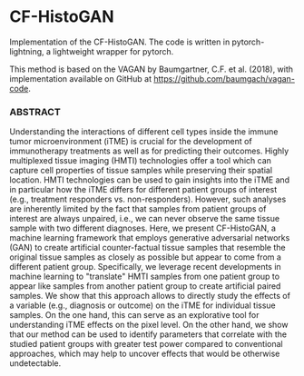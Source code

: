 # CF-HistoGAN

Implementation of the CF-HistoGAN. The code is written in pytorch-lightning, a lightweight wrapper for pytorch.

This method is based on the VAGAN by Baumgartner, C.F. et al. (2018), with implementation available on GitHub at https://github.com/baumgach/vagan-code.

### ABSTRACT
Understanding the interactions of different cell types inside the immune tumor microenvironment (iTME) is crucial for the development of immunotherapy treatments as well as for predicting their outcomes. Highly multiplexed tissue imaging (HMTI) technologies offer a tool which can capture cell properties of tissue samples while preserving their spatial location. HMTI technologies can be used to gain insights into the iTME and in particular how the iTME differs for different patient groups of interest (e.g., treatment responders vs. non-responders). However, such analyses are inherently limited by the fact that samples from patient groups of interest are always unpaired, i.e., we can never observe the same tissue sample with two different diagnoses. Here, we present CF-HistoGAN, a machine learning framework that employs generative adversarial networks (GAN) to create artificial counter-factual tissue samples that resemble the original tissue samples as closely as possible but appear to come from a different patient group. Specifically, we leverage recent developments in machine learning to "translate" HMTI samples from one patient group to appear like samples from another patient group to create artificial paired samples. We show that this approach allows to directly study the effects of a variable (e.g., diagnosis or outcome) on the iTME for individual tissue samples. On the one hand, this can serve as an explorative tool for understanding iTME effects on the pixel level. On the other hand, we show that our method can be used to identify parameters that correlate with the studied patient groups with greater test power compared to conventional approaches, which may help to uncover effects that would be otherwise undetectable.

